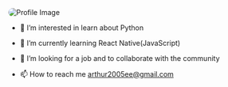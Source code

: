 <img src="https://github.com/Arthur-byte-code/Arthur-byte-code/assets/152222113/cb1b1097-5078-4dbf-9aa9-ef08ddc8eb69" alt="Profile Image" style="border-radius: 10px;">





- 👀 I’m interested in learn about Python 

  
- 🌱 I’m currently learning React Native(JavaScript)

  
- 💞️ I’m looking for a job and to collaborate with the community


  
- 📫 How to reach me arthur2005ee@gmail.com



<!---
Arthur-byte-code/Arthur-byte-code is a ✨ special ✨ repository because its `README.md` (this file) appears on your GitHub profile.
You can click the Preview link to take a look at your changes.
--->
